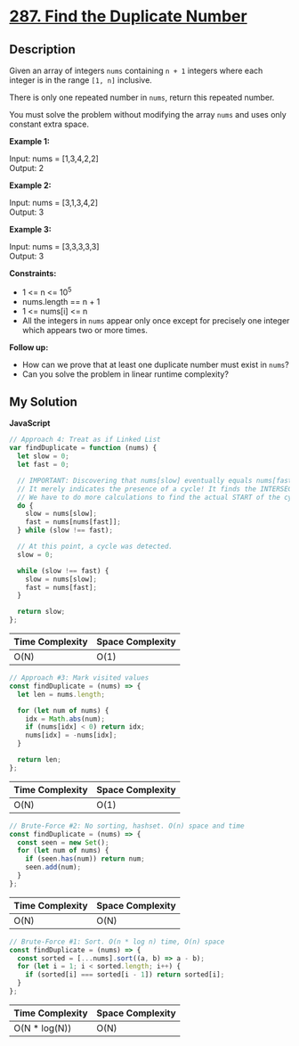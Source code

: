 # [287. Find the Duplicate Number](https://leetcode.com/problems/find-the-duplicate-number)

## Description

Given an array of integers `nums` containing `n + 1` integers where each integer is in the range `[1, n]` inclusive.

There is only one repeated number in `nums`, return this repeated number.

You must solve the problem without modifying the array `nums` and uses only constant extra space.

**Example 1:**

Input: nums = [1,3,4,2,2]  
Output: 2

**Example 2:**

Input: nums = [3,1,3,4,2]  
Output: 3

**Example 3:**

Input: nums = [3,3,3,3,3]  
Output: 3

**Constraints:**

- 1 <= n <= 10<sup>5</sup>
- nums.length == n + 1
- 1 <= nums[i] <= n
- All the integers in `nums` appear only once except for precisely one integer which appears two or more times.

**Follow up:**

- How can we prove that at least one duplicate number must exist in `nums`?
- Can you solve the problem in linear runtime complexity?

## My Solution

**JavaScript**

```js
// Approach 4: Treat as if Linked List
var findDuplicate = function (nums) {
  let slow = 0;
  let fast = 0;

  // IMPORTANT: Discovering that nums[slow] eventually equals nums[fast] does NOT find the dupe!
  // It merely indicates the presence of a cycle! It finds the INTERSECTION in the cycle
  // We have to do more calculations to find the actual START of the cycle
  do {
    slow = nums[slow];
    fast = nums[nums[fast]];
  } while (slow !== fast);

  // At this point, a cycle was detected.
  slow = 0;

  while (slow !== fast) {
    slow = nums[slow];
    fast = nums[fast];
  }

  return slow;
};
```

| Time Complexity | Space Complexity |
| --------------- | ---------------- |
| O(N)            | O(1)             |

```js
// Approach #3: Mark visited values
const findDuplicate = (nums) => {
  let len = nums.length;

  for (let num of nums) {
    idx = Math.abs(num);
    if (nums[idx] < 0) return idx;
    nums[idx] = -nums[idx];
  }

  return len;
};
```

| Time Complexity | Space Complexity |
| --------------- | ---------------- |
| O(N)            | O(1)             |

```js
// Brute-Force #2: No sorting, hashset. O(n) space and time
const findDuplicate = (nums) => {
  const seen = new Set();
  for (let num of nums) {
    if (seen.has(num)) return num;
    seen.add(num);
  }
};
```

| Time Complexity | Space Complexity |
| --------------- | ---------------- |
| O(N)            | O(N)             |

```js
// Brute-Force #1: Sort. O(n * log n) time, O(n) space
const findDuplicate = (nums) => {
  const sorted = [...nums].sort((a, b) => a - b);
  for (let i = 1; i < sorted.length; i++) {
    if (sorted[i] === sorted[i - 1]) return sorted[i];
  }
};
```

| Time Complexity | Space Complexity |
| --------------- | ---------------- |
| O(N \* log(N))  | O(N)             |
